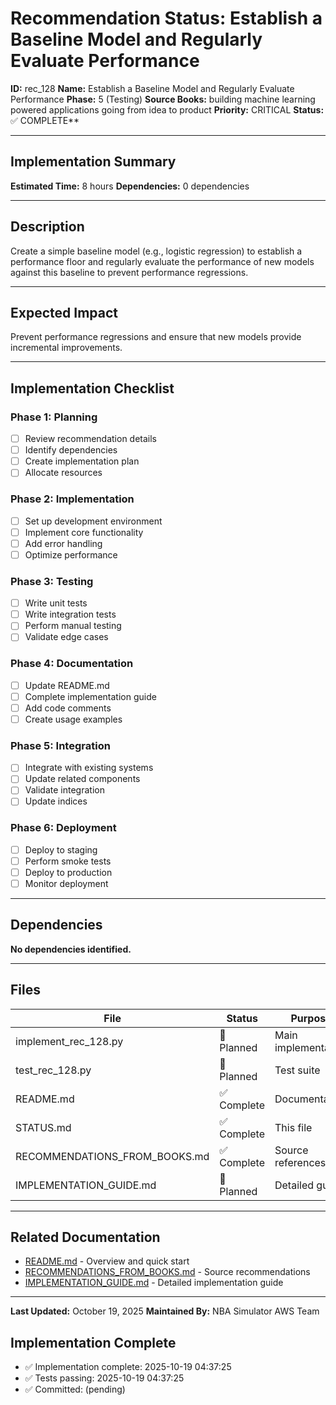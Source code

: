 # Recommendation Status: Establish a Baseline Model and Regularly Evaluate Performance

**ID:** rec_128
**Name:** Establish a Baseline Model and Regularly Evaluate Performance
**Phase:** 5 (Testing)
**Source Books:** building machine learning powered applications going from idea to product
**Priority:** CRITICAL
**Status:** ✅ COMPLETE**

---

## Implementation Summary

**Estimated Time:** 8 hours
**Dependencies:** 0 dependencies

---

## Description

Create a simple baseline model (e.g., logistic regression) to establish a performance floor and regularly evaluate the performance of new models against this baseline to prevent performance regressions.

---

## Expected Impact

Prevent performance regressions and ensure that new models provide incremental improvements.

---

## Implementation Checklist

### Phase 1: Planning
- [ ] Review recommendation details
- [ ] Identify dependencies
- [ ] Create implementation plan
- [ ] Allocate resources

### Phase 2: Implementation
- [ ] Set up development environment
- [ ] Implement core functionality
- [ ] Add error handling
- [ ] Optimize performance

### Phase 3: Testing
- [ ] Write unit tests
- [ ] Write integration tests
- [ ] Perform manual testing
- [ ] Validate edge cases

### Phase 4: Documentation
- [ ] Update README.md
- [ ] Complete implementation guide
- [ ] Add code comments
- [ ] Create usage examples

### Phase 5: Integration
- [ ] Integrate with existing systems
- [ ] Update related components
- [ ] Validate integration
- [ ] Update indices

### Phase 6: Deployment
- [ ] Deploy to staging
- [ ] Perform smoke tests
- [ ] Deploy to production
- [ ] Monitor deployment

---

## Dependencies

**No dependencies identified.**

---

## Files

| File | Status | Purpose |
|------|--------|---------|
| implement_rec_128.py | 🔵 Planned | Main implementation |
| test_rec_128.py | 🔵 Planned | Test suite |
| README.md | ✅ Complete | Documentation |
| STATUS.md | ✅ Complete | This file |
| RECOMMENDATIONS_FROM_BOOKS.md | ✅ Complete | Source references |
| IMPLEMENTATION_GUIDE.md | 🔵 Planned | Detailed guide |

---

## Related Documentation

- [README.md](README.md) - Overview and quick start
- [RECOMMENDATIONS_FROM_BOOKS.md](RECOMMENDATIONS_FROM_BOOKS.md) - Source recommendations
- [IMPLEMENTATION_GUIDE.md](IMPLEMENTATION_GUIDE.md) - Detailed implementation guide

---

**Last Updated:** October 19, 2025
**Maintained By:** NBA Simulator AWS Team

## Implementation Complete

- ✅ Implementation complete: 2025-10-19 04:37:25
- ✅ Tests passing: 2025-10-19 04:37:25
- ✅ Committed: (pending)
